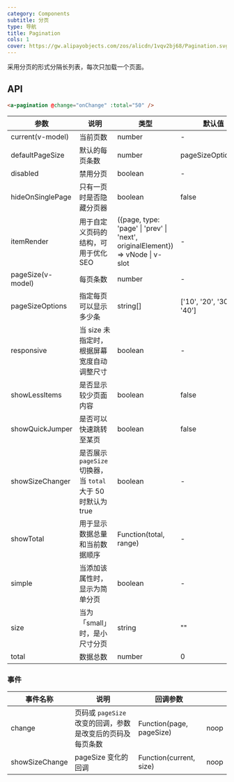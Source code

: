 ```yaml
---
category: Components
subtitle: 分页
type: 导航
title: Pagination
cols: 1
cover: https://gw.alipayobjects.com/zos/alicdn/1vqv2bj68/Pagination.svg
---
```


采用分页的形式分隔长列表，每次只加载一个页面。

## API

```html
<a-pagination @change="onChange" :total="50" />
```

| 参数 | 说明 | 类型 | 默认值 | 版本 |
| --- | --- | --- | --- | --- |
| current(v-model) | 当前页数 | number | - |  |
| defaultPageSize | 默认的每页条数 | number | pageSizeOptions[0] |  |
| disabled | 禁用分页 | boolean | - | 1.5.0 |
| hideOnSinglePage | 只有一页时是否隐藏分页器 | boolean | false |  |
| itemRender | 用于自定义页码的结构，可用于优化 SEO | ({page, type: 'page' \| 'prev' \| 'next', originalElement}) => vNode \| v-slot | - |  |
| pageSize(v-model) | 每页条数 | number | - |  |
| pageSizeOptions | 指定每页可以显示多少条 | string\[] | \['10', '20', '30', '40'] |  |
| responsive | 当 size 未指定时，根据屏幕宽度自动调整尺寸 | boolean | - | 3.1 |
| showLessItems | 是否显示较少页面内容 | boolean | false | 1.5.0 |
| showQuickJumper | 是否可以快速跳转至某页 | boolean | false |  |
| showSizeChanger | 是否展示 `pageSize` 切换器，当 `total` 大于 50 时默认为 true | boolean | - |  |
| showTotal | 用于显示数据总量和当前数据顺序 | Function(total, range) | - |  |
| simple | 当添加该属性时，显示为简单分页 | boolean | - |  |
| size | 当为「small」时，是小尺寸分页 | string | "" |  |
| total | 数据总数 | number | 0 |  |

### 事件

| 事件名称 | 说明 | 回调参数 |  |
| --- | --- | --- | --- |
| change | 页码或 `pageSize` 改变的回调，参数是改变后的页码及每页条数 | Function(page, pageSize) | noop |
| showSizeChange | pageSize 变化的回调 | Function(current, size) | noop |
